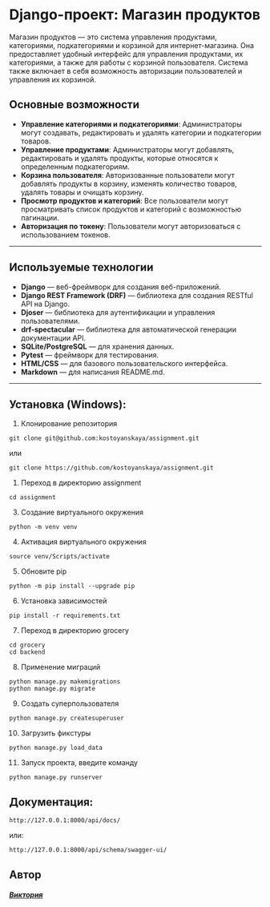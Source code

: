 # Django-проект: Магазин продуктов

Магазин продуктов — это система управления продуктами, категориями, подкатегориями и корзиной для интернет-магазина. Она предоставляет удобный интерфейс для управления продуктами, их категориями, а также для работы с корзиной пользователя. Система также включает в себя возможность авторизации пользователей и управления их корзиной.

## Основные возможности

- **Управление категориями и подкатегориями**: Администраторы могут создавать, редактировать и удалять категории и подкатегории товаров.
- **Управление продуктами**: Администраторы могут добавлять, редактировать и удалять продукты, которые относятся к определенным подкатегориям.
- **Корзина пользователя**: Авторизованные пользователи могут добавлять продукты в корзину, изменять количество товаров, удалять товары и очищать корзину.
- **Просмотр продуктов и категорий**: Все пользователи могут просматривать список продуктов и категорий с возможностью пагинации.
- **Авторизация по токену**: Пользователи могут авторизоваться с использованием токенов.

---

## Используемые технологии

- **Django** — веб-фреймворк для создания веб-приложений.
- **Django REST Framework (DRF)** — библиотека для создания RESTful API на Django.
- **Djoser** — библиотека для аутентификации и управления пользователями.
- **drf-spectacular** — библиотека для автоматической генерации документации API.
- **SQLite/PostgreSQL** — для хранения данных.
- **Pytest** — фреймворк для тестирования.
- **HTML/CSS** — для базового пользовательского интерфейса.
- **Markdown** — для написания README.md.

---


## Установка (Windows):

1. Клонирование репозитория

```
git clone git@github.com:kostoyanskaya/assignment.git
```
или
```
git clone https://github.com/kostoyanskaya/assignment.git
```


1. Переход в директорию assignment

```
cd assignment
```

3. Создание виртуального окружения

```
python -m venv venv
```

4. Активация виртуального окружения

```
source venv/Scripts/activate
```

5. Обновите pip

```
python -m pip install --upgrade pip
```

6. Установка зависимостей

```
pip install -r requirements.txt
```

7. Переход в директорию grocery

```
cd grocery
cd backend
```

8. Применение миграций

```
python manage.py makemigrations
python manage.py migrate
```


9.  Создать суперпользователя

```
python manage.py createsuperuser
```

10.  Загрузить фикстуры

```
python manage.py load_data
```

11. Запуск проекта, введите команду

```
python manage.py runserver
```


## Документация:

```
http://127.0.0.1:8000/api/docs/
```
или:

```
http://127.0.0.1:8000/api/schema/swagger-ui/
```


## Автор
#### [_Виктория_](https://github.com/kostoyanskaya/)
